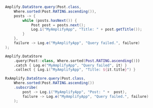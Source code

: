<amplify-block-switcher>

<amplify-block name="Java">

```java
Amplify.DataStore.query(Post.class,
    Where.sorted(Post.RATING.ascending()),
    posts -> {
        while (posts.hasNext()) {
            Post post = posts.next();
            Log.i("MyAmplifyApp", "Title: " + post.getTitle());
        }
    },
    failure -> Log.e("MyAmplifyApp", "Query failed.", failure)
);
```

</amplify-block>

<amplify-block name="Kotlin">

```kotlin
Amplify.DataStore
    .query(Post::class, Where.sorted(Post.RATING.ascending()))
    .catch { Log.e("MyAmplifyApp", "Query failed", it) }
    .collect { Log.i("MyAmplifyApp", "Title: ${it.title}") }
```

</amplify-block>

<amplify-block name="RxJava">

```java
RxAmplify.DataStore.query(Post.class,
    Where.sorted(Post.RATING.ascending())
    .subscribe(
        post -> Log.i("MyAmplifyApp", "Post: " +  post),
        failure -> Log.e("MyAmplifyApp", "Query failed.", failure)
    );
```

</amplify-block>

</amplify-block-switcher>
